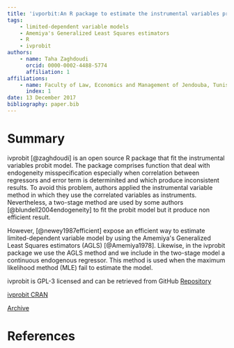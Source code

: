```yaml
---
title: 'ivporbit:An R package to estimate the instrumental variables probit model'
tags:
    - limited-dependent variable models
    - Amemiya's Generalized Least Squares estimators
    - R
    - ivprobit
authors: 
    - name: Taha Zaghdoudi
      orcid: 0000-0002-4488-5774
      affiliation: 1
affiliations:
    - name: Faculty of Law, Economics and Management of Jendouba, Tunisia
      index: 1
date: 13 December 2017
bibliography: paper.bib
---
```


# Summary #
ivprobit [@zaghdoudi] is an open source R package that fit the instrumental variables probit model. The package comprises function that deal with endogeneity misspecification especially when correlation between
regressors and error term is determinited and which produce inconsistent results.  To avoid
this problem, authors applied the instrumental variable method in which they use
the correlated variables as instruments. Nevertheless, a two-stage method are used by
some authors [@blundell2004endogeneity] to fit the probit model but
it produce non efficient result.

However, [@newey1987efficient] expose an efficient way to
estimate limited-dependent variable model by using the Amemiya's
Generalized Least Squares estimators (AGLS) [@Amemiya1978]. Likewise, in the ivprobit package we use the AGLS method and we
include in the two-stage model a continuous endogenous regressor. This
method is used when the maximum likelihood method (MLE) fail to estimate the model.

ivprobit is GPL-3 licensed and can be retrieved from GitHub [Repository](https://github.com/cran/ivprobit)

[ivprobit CRAN](https://cran.r-project.org/web/packages/ivprobit/index.html)

[Archive](https://zenodo.org/record/1109726#.Wi_UzlXibIU)

# References #
